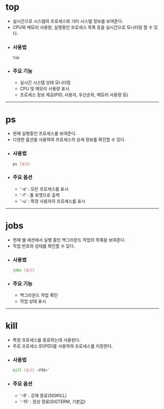 # top
+ 실시간으로 시스템의 프로세스와 기타 시스템 정보를 보여준다.
+ CPU와 메모리 사용량, 실행중인 프로세스 목록 등을 실시간으로 모니터링 할 수 있다.
+ ### 사용법
  ```bash
  top
  ```
+ ### 주요 기능
  + 실시간 시스템 상태 모니터링
  + CPU 및 메모리 사용량 표시.
  + 프로세스 정보 제공(PID, 사용자, 우선순위, 메모리 사용량 등)
---

# ps
+ 현재 실행중인 프로세스를 보여준다.
+ 다양한 옵션을 사용하여 프로세스의 상세 정보를 확인할 수 있다.
+ ### 사용법
  ```bash
  ps [옵션]
  ```
+ ### 주요 옵션
  + '-e' : 모든 프로세스를 표시
  + '-f' : 풀 포맷으로 출력
  + '-u' : 특정 사용자의 프로세스를 표시
---

# jobs
+ 현재 쉘 세션에서 실행 중인 백그라운드 작업의 목록을 보여준다.
+ 작업 번호와 상태를 확인할 수 있다.
+ ### 사용법
  ```bash
  jobs [옵션]
  ```
+ ### 주요 기능
  + 백그라운드 작업 확인
  + 작업 상태 표시
---

# kill
+ 특정 프로세스를 종료하는데 사용된다.
+ 주로 프로세스 ID(PID)를 사용하여 프로세스를 지정한다.
+ ### 사용법
  ```bash
  kill [옵션] <PID>`
  ```
+ ### 주요 옵션
  + '-9' : 강제 종료(SIGKILL)
  + '-15' : 정상 정료(SIGTERM, 기본값)

